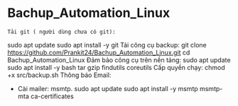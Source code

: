 # Bachup_Automation_Linux
	Tải git ( người dùng chưa có git):
sudo apt update
sudo apt install -y git
	Tải công cụ backup:
git clone https://github.com/Prankit24/Bachup_Automation_Linux.git
cd Bachup_Automation_Linux
	Đảm bảo công cụ trên nền tảng:
sudo apt update
sudo apt install -y bash tar gzip findutils coreutils
	Cấp quyền chạy:
 chmod +x src/backup.sh
	Thông báo Email:
-	Cài mailer: msmtp.
sudo apt update
sudo apt install -y msmtp msmtp-mta ca-certificates
